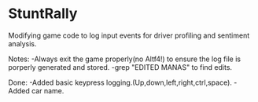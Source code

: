 # StuntRally
Modifying game code to log input events for driver profiling and sentiment analysis.

Notes:
-Always exit the game properly(no Altf4!) to ensure the log file is porperly generated and stored.
-grep "EDITED MANAS" to find edits.

Done:
-Added basic keypress logging.(Up,down,left,right,ctrl,space).
-Added car name.


